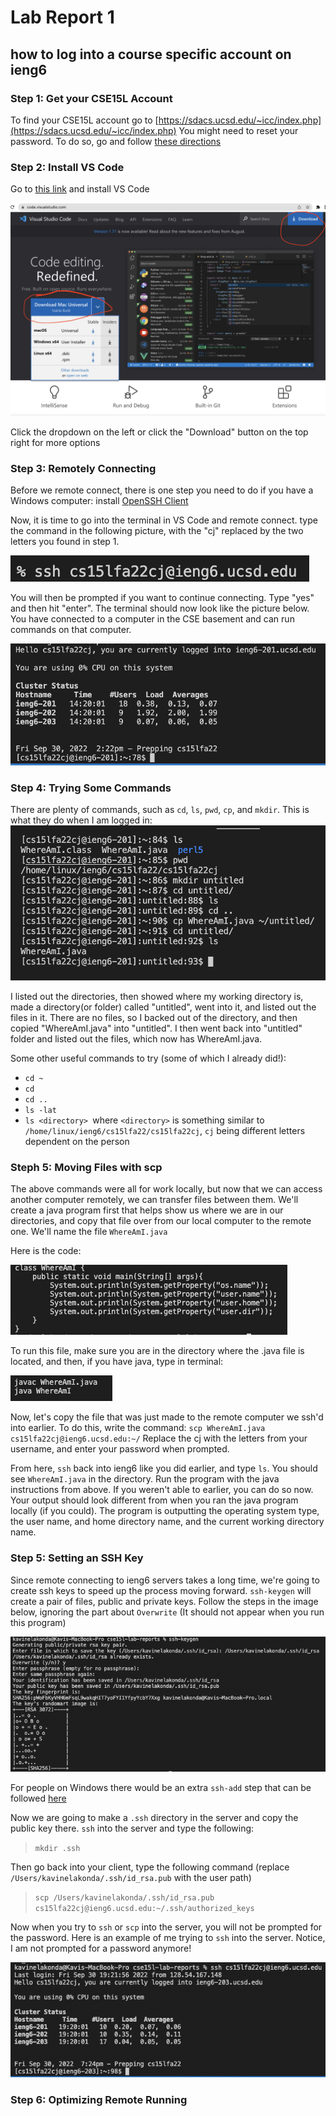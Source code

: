 # Lab Report 1
## how to log into a course specific account on ieng6
### Step 1: Get your CSE15L Account
To find your CSE15L account go to [https://sdacs.ucsd.edu/~icc/index.php](https://sdacs.ucsd.edu/~icc/index.php)
You might need to reset your password. To do so, go  and follow  [these directions](https://docs.google.com/document/d/1hs7CyQeh-MdUfM9uv99i8tqfneos6Y8bDU0uhn1wqho/edit) 

### Step 2: Install VS Code
Go to [this link](https://code.visualstudio.com/) and install VS Code

![Image](VSCodeDownload.png)

Click the dropdown on the left or click the "Download" button on the top right for more options

### Step 3: Remotely Connecting
Before we remote connect, there is one step you need to do if you have a Windows computer: install [OpenSSH Client](https://learn.microsoft.com/en-us/windows-server/administration/openssh/openssh_install_firstuse?tabs=gui)

Now, it is time to go into the terminal in VS Code and remote connect.
type the command in the following picture, with the "cj" replaced by the two letters you found in step 1.

![Image](RemoteConnect.png)

You will then be prompted if you want to continue connecting. Type "yes" and then hit "enter".
The terminal should now look like the picture below. You have connected to a computer in the CSE basement and can run commands on that computer.

![Image](ConnectedIn.png)

### Step 4: Trying Some Commands
There are plenty of commands, such as `cd`, `ls`, `pwd`, `cp`, and `mkdir`. 
This is what they do when I am logged in:
![Image](SomeCommands.png)

I listed out the directories, then showed where my working directory is, made a directory(or folder) called "untitled", went into it, and listed out the files in it. There are no files, so I backed out of the directory, and then copied "WhereAmI.java" into "untitled". I then went back into "untitled" folder and listed out the files, which now has WhereAmI.java.

Some other useful commands to try (some of which I already did!):
* `cd ~`
* `cd`
* `cd ..`
* `ls -lat`
* `ls <directory> `where `<directory>` is something similar to `/home/linux/ieng6/cs15lfa22/cs15lfa22cj`, `cj` being different letters dependent on the person


### Steph 5: Moving Files with scp

The above commands were all for work locally, but now that we can access another computer remotely, we can transfer files between them. We'll create a java program first that helps show us where we are in our directories, and copy that file over from our local computer to the remote one.
We'll name the file `WhereAmI.java`

Here is the code:

![Image](JavaCode.png)

To run this file, make sure you are in the directory where the .java file is located, and then, if you have java, type in terminal:

![Image](JavaCompile.png)

Now, let's copy the file that was just made to the remote computer we ssh'd into earlier. To do this, write the command:
`scp WhereAmI.java cs15lfa22cj@ieng6.ucsd.edu:~/`
Replace the cj with the letters from your username, and enter your password when prompted.

From here, `ssh` back into ieng6 like you did earlier, and type `ls`. You should see `WhereAmI.java` in the directory. Run the program with the java instructions from above. If you weren't able to earlier, you can do so now.
Your output should look different from when you ran the java program locally (if you could). The program is outputting the operating system type, the user name, and home directory name, and the current working directory name.

### Step 5: Setting an SSH Key

Since remote connecting to ieng6 servers takes a long time, we're going to create ssh keys to speed up the process moving forward. `ssh-keygen` will create a pair of files, public and private keys.
Follow the steps in the image below, ignoring the part about `Overwrite` (It should not appear when you run this program)

![Image](SSHKey.png)

For people on Windows there would be an extra `ssh-add` step that can be followed [here](https://docs.microsoft.com/en-us/windows-server/administration/openssh/openssh_keymanagement#user-key-generation)

Now we are going to make a `.ssh` directory in the server and copy the public key there. `ssh` into the server and type the following:
> `mkdir .ssh`

Then go back into your client, type the following command (replace `/Users/kavinelakonda/.ssh/id_rsa.pub` with the user path)
> `scp /Users/kavinelakonda/.ssh/id_rsa.pub cs15lfa22cj@ieng6.ucsd.edu:~/.ssh/authorized_keys`

Now when you try to `ssh` or `scp` into the server, you will not be prompted for the password. Here is an example of me trying to `ssh` into the server. Notice, I am not prompted for a password anymore!

![Image](NoPassword.png)


### Step 6: Optimizing Remote Running

